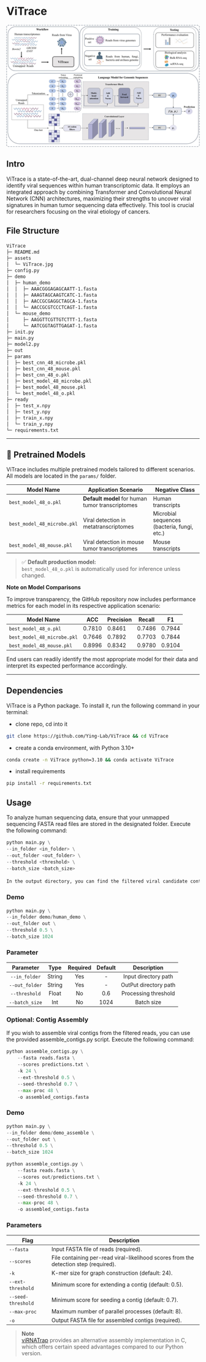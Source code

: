 # ViTrace


![ViTrace](/assets/ViTrace.jpg)


## Intro
ViTrace is a state-of-the-art, dual-channel deep neural network designed to identify viral sequences within human transcriptomic data. It employs an integrated approach by combining Transformer and Convolutional Neural Network (CNN) architectures, maximizing their strengths to uncover viral signatures in human tumor sequencing data effectively. This tool is crucial for researchers focusing on the viral etiology of cancers.

## File Structure
```
ViTrace
├─ README.md
├─ assets
│  └─ ViTrace.jpg
├─ config.py
├─ demo
│  ├─ human_demo
│  │  ├─ AAACGGGAGAGCAATT-1.fasta
│  │  ├─ AAAGTAGCAAGTCATC-1.fasta
│  │  ├─ AACCGCGAGGCTAGCA-1.fasta
│  │  └─ AACCGCGTCCCTCAGT-1.fasta
│  └─ mouse_demo
│     ├─ AAGGTTCGTTGTCTTT-1.fasta
│     └─ AATCGGTAGTTGAGAT-1.fasta
├─ init.py
├─ main.py
├─ model2.py
├─ out
├─ params
│  ├─ best_cnn_48_microbe.pkl
│  ├─ best_cnn_48_mouse.pkl
│  ├─ best_cnn_48_o.pkl
│  ├─ best_model_48_microbe.pkl
│  ├─ best_model_48_mouse.pkl
│  └─ best_model_48_o.pkl
├─ ready
│  ├─ test_x.npy
│  ├─ test_y.npy
│  ├─ train_x.npy
│  └─ train_y.npy
└─ requirements.txt

```


---

## 🧠 Pretrained Models

ViTrace includes multiple pretrained models tailored to different scenarios. All models are located in the `params/` folder.

| Model Name                  | Application Scenario                                     | Negative Class                         |
|----------------------------|----------------------------------------------------------|----------------------------------------|
| `best_model_48_o.pkl`      | **Default model** for human tumor transcriptomes         | Human transcripts                      |
| `best_model_48_microbe.pkl`| Viral detection in metatranscriptomes                    | Microbial sequences (bacteria, fungi, etc.) |
| `best_model_48_mouse.pkl`  | Viral detection in mouse tumor transcriptomes            | Mouse transcripts                      |

> ✅ **Default production model:**  
> `best_model_48_o.pkl` is automatically used for inference unless changed.


**Note on Model Comparisons**  

To improve transparency, the GitHub repository now includes performance metrics for each model in its respective application scenario:

| Model Name                  | ACC     | Precision | Recall  | F1     |
|-----------------------------|---------|-----------|---------|--------|
| `best_model_48_o.pkl`       | 0.7810  | 0.8461    | 0.7486  | 0.7944 |
| `best_model_48_microbe.pkl` | 0.7646  | 0.7892    | 0.7703  | 0.7844 |
| `best_model_48_mouse.pkl`   | 0.8996  | 0.8342    | 0.9780  | 0.9104 |

End users can readily identify the most appropriate model for their data and interpret its expected performance accordingly.

---




## Dependencies
ViTrace is a Python package. To install it, run the following command in your terminal:
* clone repo, cd into it
```bash
git clone https://github.com/Ying-Lab/ViTrace && cd ViTrace
```
* create a conda environment, with Python 3.10+
```bash
conda create -n ViTrace python=3.10 && conda activate ViTrace
```
* install requirements
```bash
pip install -r requirements.txt
```


## Usage
To analyze human sequencing data, ensure that your unmapped sequencing FASTA read files are stored in the designated folder. Execute the following command:
```python
python main.py \
--in_folder <in_folder> \
--out_folder <out_folder> \
--threshold <threshold> \
--batch_size <batch_size>

In the output directory, you can find the filtered viral candidate contigs and the prediction score for each sequence.
```
### Demo
```python
python main.py \
--in_folder demo/human_demo \
--out_folder out \
--threshold 0.5 \
--batch_size 1024
```
### Parameter 
| Parameter       | Type   | Required | Default | Description          |
|:-----------------:|:--------:|:----------:|:---------:|:----------------------:|
| `--in_folder`   | String | Yes      | -       | Input directory path |
|`--out_folder` | String | Yes|       -| OutPut directory path|
| `--threshold`   | Float  | No       | 0.6     | Processing threshold |
| `--batch_size`  | Int    | No       | 1024    | Batch size           |
### Optional: Contig Assembly
If you wish to assemble viral contigs from the filtered reads, you can use the provided assemble_contigs.py script. Execute the following command:

```python
python assemble_contigs.py \
    --fasta reads.fasta \
    --scores predictions.txt \
    -k 24 \
    --ext-threshold 0.5 \
    --seed-threshold 0.7 \
    --max-proc 48 \
    -o assembled_contigs.fasta
```

### Demo

```python
python main.py \
--in_folder demo/demo_assemble \
--out_folder out \
--threshold 0.5 \
--batch_size 1024
```
```python
python assemble_contigs.py \
    --fasta reads.fasta \
    --scores out/predictions.txt \
    -k 24 \
    --ext-threshold 0.5 \
    --seed-threshold 0.7 \
    --max-proc 48 \
    -o assembled_contigs.fasta
```

### Parameters

| Flag             | Description                                                                 |
|------------------|------------------------------------------------------------------------------|
| `--fasta`        | Input FASTA file of reads (required).                                  |
| `--scores`       | File containing per-read viral-likelihood scores from the detection step (required). |
| `-k`             | K-mer size for graph construction (default: 24).                             |
| `--ext-threshold`| Minimum score for extending a contig (default: 0.5).                         |
| `--seed-threshold`| Minimum score for seeding a contig (default: 0.7).                          |
| `--max-proc`     | Maximum number of parallel processes (default: 8).                           |
| `-o`             | Output FASTA file for assembled contigs (required).                          |

> **Note**  
> [viRNATrap](https://github.com/AuslanderLab/virnatrap) provides an alternative assembly implementation in C, which offers certain speed advantages compared to our Python version.
